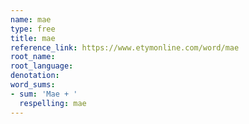 ```yaml
---
name: mae
type: free
title: mae
reference_link: https://www.etymonline.com/word/mae
root_name: 
root_language: 
denotation: 
word_sums:
- sum: 'Mae + '
  respelling: mae
---
```

